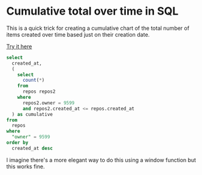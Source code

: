 # Cumulative total over time in SQL

This is a quick trick for creating a cumulative chart of the total number of items created over time based just on their creation date.

[Try it here](https://github-to-sqlite.dogsheep.net/github?sql=select%0D%0A++created_at%2C%0D%0A++%28%0D%0A++++select%0D%0A++++++count%28*%29%0D%0A++++from%0D%0A++++++repos+repos2%0D%0A++++where%0D%0A++++++repos2.owner+%3D+%3Ap0%0D%0A++++++and+repos2.created_at+%3C%3D+repos.created_at%0D%0A++%29+as+cumulative%0D%0Afrom%0D%0A++repos%0D%0Awhere%0D%0A++%22owner%22+%3D+%3Ap0%0D%0Aorder+by%0D%0A++created_at+desc&p0=9599#g.mark=line&g.x_column=created_at&g.x_type=temporal&g.y_column=cumulative&g.y_type=quantitative)

```sql
select
  created_at,
  (
    select
      count(*)
    from
      repos repos2
    where
      repos2.owner = 9599
      and repos2.created_at <= repos.created_at
  ) as cumulative
from
  repos
where
  "owner" = 9599
order by
  created_at desc
```
I imagine there's a more elegant way to do this using a window function but this works fine.
